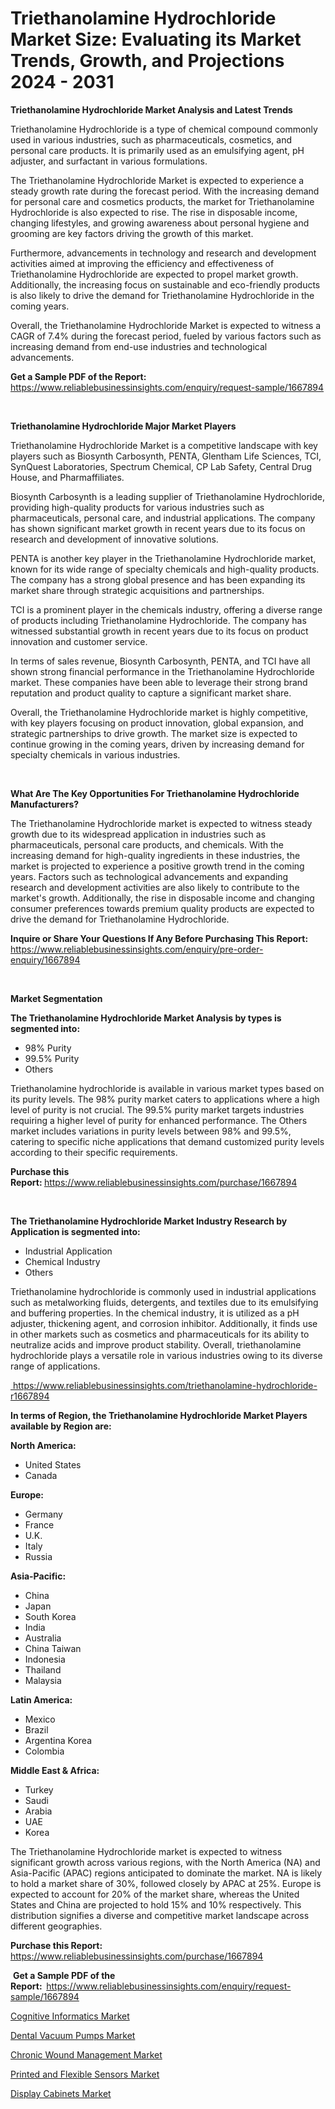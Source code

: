 <p><h1>Triethanolamine Hydrochloride Market Size: Evaluating its Market Trends, Growth, and Projections 2024 - 2031</h1></p><p><strong>Triethanolamine Hydrochloride Market Analysis and Latest Trends</strong></p>
<p><p>Triethanolamine Hydrochloride is a type of chemical compound commonly used in various industries, such as pharmaceuticals, cosmetics, and personal care products. It is primarily used as an emulsifying agent, pH adjuster, and surfactant in various formulations.</p><p>The Triethanolamine Hydrochloride Market is expected to experience a steady growth rate during the forecast period. With the increasing demand for personal care and cosmetics products, the market for Triethanolamine Hydrochloride is also expected to rise. The rise in disposable income, changing lifestyles, and growing awareness about personal hygiene and grooming are key factors driving the growth of this market.</p><p>Furthermore, advancements in technology and research and development activities aimed at improving the efficiency and effectiveness of Triethanolamine Hydrochloride are expected to propel market growth. Additionally, the increasing focus on sustainable and eco-friendly products is also likely to drive the demand for Triethanolamine Hydrochloride in the coming years.</p><p>Overall, the Triethanolamine Hydrochloride Market is expected to witness a CAGR of 7.4% during the forecast period, fueled by various factors such as increasing demand from end-use industries and technological advancements.</p></p>
<p><strong>Get a Sample PDF of the Report:&nbsp;</strong> <a href="https://www.reliablebusinessinsights.com/enquiry/request-sample/1667894">https://www.reliablebusinessinsights.com/enquiry/request-sample/1667894</a></p>
<p>&nbsp;</p>
<p><strong>Triethanolamine Hydrochloride Major Market Players</strong></p>
<p><p>Triethanolamine Hydrochloride Market is a competitive landscape with key players such as Biosynth Carbosynth, PENTA, Glentham Life Sciences, TCI, SynQuest Laboratories, Spectrum Chemical, CP Lab Safety, Central Drug House, and Pharmaffiliates. </p><p>Biosynth Carbosynth is a leading supplier of Triethanolamine Hydrochloride, providing high-quality products for various industries such as pharmaceuticals, personal care, and industrial applications. The company has shown significant market growth in recent years due to its focus on research and development of innovative solutions.</p><p>PENTA is another key player in the Triethanolamine Hydrochloride market, known for its wide range of specialty chemicals and high-quality products. The company has a strong global presence and has been expanding its market share through strategic acquisitions and partnerships.</p><p>TCI is a prominent player in the chemicals industry, offering a diverse range of products including Triethanolamine Hydrochloride. The company has witnessed substantial growth in recent years due to its focus on product innovation and customer service.</p><p>In terms of sales revenue, Biosynth Carbosynth, PENTA, and TCI have all shown strong financial performance in the Triethanolamine Hydrochloride market. These companies have been able to leverage their strong brand reputation and product quality to capture a significant market share.</p><p>Overall, the Triethanolamine Hydrochloride market is highly competitive, with key players focusing on product innovation, global expansion, and strategic partnerships to drive growth. The market size is expected to continue growing in the coming years, driven by increasing demand for specialty chemicals in various industries.</p></p>
<p>&nbsp;</p>
<p><strong>What Are The Key Opportunities For Triethanolamine Hydrochloride Manufacturers?</strong></p>
<p><p>The Triethanolamine Hydrochloride market is expected to witness steady growth due to its widespread application in industries such as pharmaceuticals, personal care products, and chemicals. With the increasing demand for high-quality ingredients in these industries, the market is projected to experience a positive growth trend in the coming years. Factors such as technological advancements and expanding research and development activities are also likely to contribute to the market's growth. Additionally, the rise in disposable income and changing consumer preferences towards premium quality products are expected to drive the demand for Triethanolamine Hydrochloride.</p></p>
<p><strong>Inquire or Share Your Questions If Any Before Purchasing This Report:</strong> <a href="https://www.reliablebusinessinsights.com/enquiry/pre-order-enquiry/1667894">https://www.reliablebusinessinsights.com/enquiry/pre-order-enquiry/1667894</a></p>
<p>&nbsp;</p>
<p><strong>Market Segmentation</strong></p>
<p><strong>The Triethanolamine Hydrochloride Market Analysis by types is segmented into:</strong></p>
<p><ul><li>98% Purity</li><li>99.5% Purity</li><li>Others</li></ul></p>
<p><p>Triethanolamine hydrochloride is available in various market types based on its purity levels. The 98% purity market caters to applications where a high level of purity is not crucial. The 99.5% purity market targets industries requiring a higher level of purity for enhanced performance. The Others market includes variations in purity levels between 98% and 99.5%, catering to specific niche applications that demand customized purity levels according to their specific requirements.</p></p>
<p><strong>Purchase this Report:&nbsp;</strong><a href="https://www.reliablebusinessinsights.com/purchase/1667894">https://www.reliablebusinessinsights.com/purchase/1667894</a></p>
<p>&nbsp;</p>
<p><strong>The Triethanolamine Hydrochloride Market Industry Research by Application is segmented into:</strong></p>
<p><ul><li>Industrial Application</li><li>Chemical Industry</li><li>Others</li></ul></p>
<p><p>Triethanolamine hydrochloride is commonly used in industrial applications such as metalworking fluids, detergents, and textiles due to its emulsifying and buffering properties. In the chemical industry, it is utilized as a pH adjuster, thickening agent, and corrosion inhibitor. Additionally, it finds use in other markets such as cosmetics and pharmaceuticals for its ability to neutralize acids and improve product stability. Overall, triethanolamine hydrochloride plays a versatile role in various industries owing to its diverse range of applications.</p></p>
<p><a href="https://www.reliablebusinessinsights.com/triethanolamine-hydrochloride-r1667894">&nbsp;https://www.reliablebusinessinsights.com/triethanolamine-hydrochloride-r1667894</a></p>
<p><strong>In terms of Region, the Triethanolamine Hydrochloride Market Players available by Region are:</strong></p>
<p>
    <p> <strong> North America: </strong>
        <ul>
            <li>United States</li>
            <li>Canada</li>
        </ul>
        </p> 
    <p> <strong> Europe: </strong>
        <ul>
            <li>Germany</li>
            <li>France</li>
            <li>U.K.</li>
            <li>Italy</li>
            <li>Russia</li>
        </ul>
        </p> 
    <p> <strong> Asia-Pacific: </strong>
        <ul>
            <li>China</li>
            <li>Japan</li>
            <li>South Korea</li>
            <li>India</li>
            <li>Australia</li>
            <li>China Taiwan</li>
            <li>Indonesia</li>
            <li>Thailand</li>
            <li>Malaysia</li>
        </ul>
        </p> 
    <p> <strong> Latin America: </strong>
        <ul>
            <li>Mexico</li>
            <li>Brazil</li>
            <li>Argentina Korea</li>
            <li>Colombia</li>
        </ul>
        </p> 
    <p> <strong> Middle East & Africa: </strong>
        <ul>
            <li>Turkey</li>
            <li>Saudi</li>
            <li>Arabia</li>
            <li>UAE</li>
            <li>Korea</li>
        </ul>
    </p>
    </p>
<p><p>The Triethanolamine Hydrochloride market is expected to witness significant growth across various regions, with the North America (NA) and Asia-Pacific (APAC) regions anticipated to dominate the market. NA is likely to hold a market share of 30%, followed closely by APAC at 25%. Europe is expected to account for 20% of the market share, whereas the United States and China are projected to hold 15% and 10% respectively. This distribution signifies a diverse and competitive market landscape across different geographies.</p></p>
<p><strong>Purchase this Report: </strong><a href="https://www.reliablebusinessinsights.com/purchase/1667894">https://www.reliablebusinessinsights.com/purchase/1667894</a></p>
<p>&nbsp;<strong>Get a Sample PDF of the Report:&nbsp;&nbsp;</strong><a href="https://www.reliablebusinessinsights.com/enquiry/request-sample/1667894">https://www.reliablebusinessinsights.com/enquiry/request-sample/1667894</a></p>
<p><strong></strong></p>
<p><p><a href="https://github.com/biheemgalvinlouises6hokrh3h/Market-Research-Report-List-3/blob/main/cognitive-informatics-market.md">Cognitive Informatics Market</a></p><p><a href="https://medium.com/@aureliarice/dental-vacuum-pumps-market-global-market-share-and-ranking-overall-sales-and-demand-forecast-04086e82b010">Dental Vacuum Pumps Market</a></p><p><a href="https://github.com/guneycigdem35/Market-Research-Report-List-4/blob/main/chronic-wound-management-market.md">Chronic Wound Management Market</a></p><p><a href="https://medium.com/@brayannolanii/global-printed-and-flexible-sensors-market-trends-insights-into-growth-opportunities-and-c0b615f142fe">Printed and Flexible Sensors Market</a></p><p><a href="https://medium.com/@alicemcglynn2022/display-cabinets-market-global-market-share-and-ranking-overall-sales-and-demand-forecast-2024-16fe67d99afd">Display Cabinets Market</a></p></p>